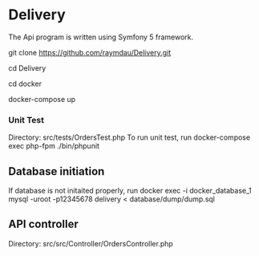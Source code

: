 # Delivery
The Api program is written using Symfony 5 framework.

git clone https://github.com/raymdau/Delivery.git

cd Delivery

cd docker

docker-compose up

### Unit Test
Directory: src/tests/OrdersTest.php
To run unit test, run docker-compose exec php-fpm ./bin/phpunit

## Database initiation
If database is not initaited properly, run docker exec -i docker_database_1 mysql -uroot -p12345678 delivery < database/dump/dump.sql

## API controller
Directory: src/src/Controller/OrdersController.php
